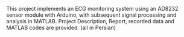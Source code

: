 This project implements an ECG monitoring system using an AD8232 sensor module with Arduino, with subsequent signal processing and analysis in MATLAB.
Project Description, Report, recorded data and MATLAB codes are provided. (all in Persian)
